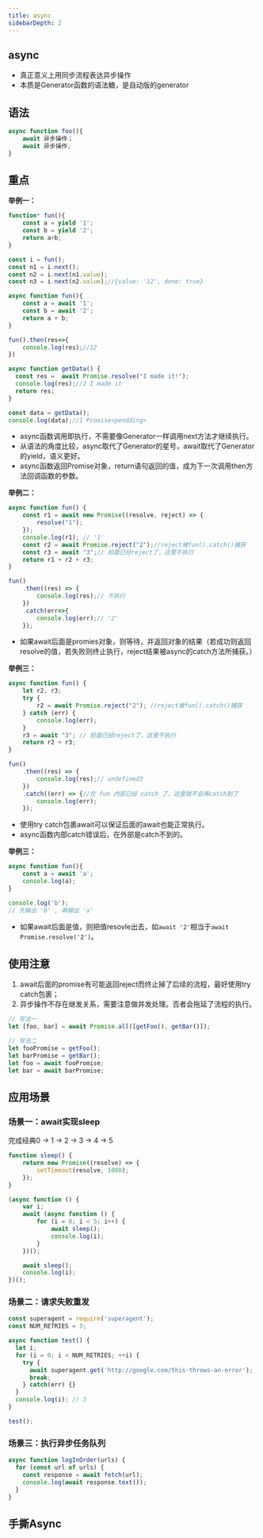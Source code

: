 ```yaml
---
title: async
sidebarDepth: 2
---
```


## async

* 真正意义上用同步流程表达异步操作
* 本质是Generator函数的语法糖，是自动版的generator

## 语法
```javascript
async function foo(){
    await 异步操作；
    await 异步操作;
}
```
## 重点
**举例一：**
```javascript
function* fun(){
    const a = yield '1';
    const b = yield '2';
    return a+b;
}

const i = fun();
const n1 = i.next();
const n2 = i.next(n1.value);
const n3 = i.next(n2.value);//{value: '12', done: true}
```
```javascript
async function fun(){
    const a = await '1';
    const b = await '2';
    return a + b;
}

fun().then(res=>{
    console.log(res);//12
})
```
```js
async function getData() {
  const res =  await Promise.resolve("I made it!");
  console.log(res);//2 I made it
  return res;
}

const data = getData();
console.log(data);//1 Promise<pendding>
```
* async函数调用即执行，不需要像Generator一样调用next方法才继续执行。
* 从语法的角度比较，async取代了Generator的星号，await取代了Generator的yield，语义更好。
* async函数返回Promise对象，return语句返回的值，成为下一次调用then方法回调函数的参数。

**举例二：**
```javascript
async function fun() {
    const r1 = await new Promise((resolve, reject) => {
        resolve("1");
    });
    console.log(r1); // '1'
    const r2 = await Promise.reject("2");//reject被fun().catch()捕获
    const r3 = await "3";// 前面已经reject了，这里不执行
    return r1 + r2 + r3;
}

fun()
    .then((res) => {
        console.log(res);// 不执行
    })
    .catch(err=>{
        console.log(err);// '2'
    });

```
* 如果await后面是promies对象，则等待，并返回对象的结果（若成功则返回resolve的值，若失败则终止执行，reject结果被async的catch方法所捕获。）

**举例三：**
```javascript
async function fun() {
    let r2, r3;
    try {
        r2 = await Promise.reject("2"); //reject被fun().catch()捕获
    } catch (err) {
        console.log(err);
    }
    r3 = await "3"; // 前面已经reject了，这里不执行
    return r2 + r3;
}

fun()
    .then((res) => {
        console.log(res);// undefined3
    })
    .catch((err) => {//在 fun 内部已经 catch 了，这里就不会再catch到了
        console.log(err); 
    });

```

* 使用try catch包裹await可以保证后面的await也能正常执行。
* async函数内部catch错误后，在外部是catch不到的。

**举例三：**
```javascript
async function fun(){
    const a = await 'a';
    console.log(a);
}

console.log('b');
// 先输出 'b' , 再输出 'a'
```
* 如果await后面是值，则把值resovle出去，如`await '2'`相当于`await Promise.resolve('2')`。

## 使用注意

1. await后面的promise有可能返回reject而终止掉了后续的流程，最好使用try catch包裹；
2. 异步操作不存在继发关系，需要注意做并发处理。否者会拖延了流程的执行。
```javascript
// 写法一
let [foo, bar] = await Promise.all([getFoo(), getBar()]);

// 写法二
let fooPromise = getFoo();
let barPromise = getBar();
let foo = await fooPromise;
let bar = await barPromise;
```

## 应用场景

### 场景一：await实现sleep
完成经典0 -> 1 -> 2 -> 3 -> 4 -> 5
```javascript
function sleep() {
    return new Promise((resolve) => {
        setTimeout(resolve, 1000);
    });
}

(async function () {
    var i;
    await (async function () {
        for (i = 0; i < 5; i++) {
            await sleep();
            console.log(i);
        }
    })();

    await sleep();
    console.log(i);
})();

```

### 场景二：请求失败重发
```javascript
const superagent = require('superagent');
const NUM_RETRIES = 3;

async function test() {
  let i;
  for (i = 0; i < NUM_RETRIES; ++i) {
    try {
      await superagent.get('http://google.com/this-throws-an-error');
      break;
    } catch(err) {}
  }
  console.log(i); // 3
}

test();
```
### 场景三：执行异步任务队列
```javascript
async function logInOrder(urls) {
  for (const url of urls) {
    const response = await fetch(url);
    console.log(await response.text());
  }
}
```
## 手撕Async